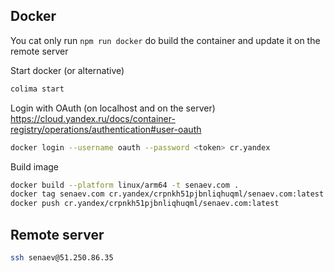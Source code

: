 ## Docker

You cat only run `npm run docker` do build the container and update it on the remote server

Start docker (or alternative)

```bash
colima start
```

Login with OAuth (on localhost and on the server)
https://cloud.yandex.ru/docs/container-registry/operations/authentication#user-oauth

```bash
docker login --username oauth --password <token> cr.yandex
```

Build image

```bash
docker build --platform linux/arm64 -t senaev.com .
docker tag senaev.com cr.yandex/crpnkh51pjbnliqhuqml/senaev.com:latest
docker push cr.yandex/crpnkh51pjbnliqhuqml/senaev.com:latest
```

## Remote server

```bash
ssh senaev@51.250.86.35
```
